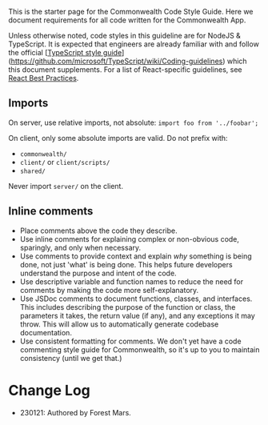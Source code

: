 This is the starter page for the Commonwealth Code Style Guide. Here we document requirements for all code written for the Commonwealth App. 

Unless otherwise noted, code styles in this guideline are for NodeJS & TypeScript. It is expected that engineers are already familiar with and follow the official [[TypeScript style guide](https://github.com/microsoft/TypeScript/wiki/Coding-guidelines)](https://github.com/microsoft/TypeScript/wiki/Coding-guidelines) which this document supplements. For a list of React-specific guidelines, see [React Best Practices](./React-Best-Practices-And-Improvements.md).

## Imports

On server, use relative imports, not absolute: `import foo from '../foobar';`

On client, only some absolute imports are valid. Do not prefix with:
- `commonwealth/`
- `client/` or `client/scripts/`
- `shared/`

Never import `server/` on the client.

## Inline comments

- Place comments above the code they describe.
- Use inline comments for explaining complex or non-obvious code, sparingly, and only when necessary.
- Use comments to provide context and explain _why_ something is being done, not just 'what' is being done. This helps future developers understand the purpose and intent of the code.
- Use descriptive variable and function names to reduce the need for comments by making the code more self-explanatory.
- Use JSDoc comments to document functions, classes, and interfaces. This includes describing the purpose of the function or class, the parameters it takes, the return value (if any), and any exceptions it may throw. This will allow us to automatically generate codebase documentation. 
- Use consistent formatting for comments. We don't yet have a code commenting style guide for Commonwealth, so it's up to you to maintain consistency (until we get that.) 

# Change Log

- 230121: Authored by Forest Mars.